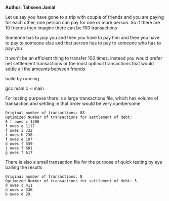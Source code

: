 
**Author: Tahseen Jamal**

Let us say you have gone to a trip with couple of friends and you are paying for each other, one person can pay for one or more person. So if there are 10 friends then imagine there can be 100 transactions

Someone has to pay you and then you have to pay him and then you have to pay to someone else and that person has to pay to someone who has to pay you

It won't be an efficient thing to transfer 100 times, instead you would prefer net settlement transactions or the most optimal transactions that would settle all the amounts between friends

build by running

gcc main.c -i main

For testing purpose there is a large transactions file, which has volume of transaction and settling in that order would be very cumbersome

    Original number of transactions: 88 
    Optimized Number of transactions for settlement of debt: 
    8 f owes c 1306 
    f owes a 1117 
    f owes i 722 
    f owes h 238 
    f owes e 187 
    d owes f 559 
    j owes f 601 
    g owes f 617

There is also a small transaction file for the purpose of quick testing by eye balling the results

    Original number of transactions: 8 
    Optimized Number of transactions for settlement of debt: 3 
    d owes c 411 
    d owes a 336 
    b owes d 29

